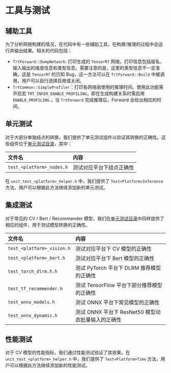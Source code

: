 # 工具与测试

## 辅助工具

为了分析网络构建的情况，在代码中有一些辅助工具，在构建/推理的过程中会运行并输出结果。相关的代码包括：
- `TrtForward::DumpNetwork`: 打印生成的 `TensorRT` 网络，打印信息包括层名、输入输出的维度信息和类型信息。需要注意的是，这里的类型信息不一定准确，这是 `TensorRT` 的已知 Bug，这一方法可以在 `TrtForward::Build` 中被调用，用户可以自行选择启用或关闭。
- `TrtCommon::SimpleProfiler`：打印各网络层使用的推理时间。使用此功能需开启宏 `TRT_INFER_ENABLE_PROFILING`，即在生成构建关系时需启用 `ENABLE_PROFILING` 。当 `TrtForward` 完成推理后，Forward 会给出相应的时间。

## 单元测试

对于大部分单独结点的转换，我们提供了单元测试组件以验证其转换的正确性。这些组件位于[单元测试目录](../../../source/unit_test)，其中：

| 文件名 | 内容 |
| :-----| :---- |
| `test_<platform>_nodes.h` | 测试对应平台下结点正确性 |

在 `unit_test_<platform>_helper.h` 中，我们提供了 `Test<Platform>Inference` 方法，用户可以根据此方法继续添加新的单元测试。

## 集成测试

对于常见的 CV / Bert / Recommender 模型，我们在[单元测试目录](../../../source/unit_test)中同样提供了相应的组件，用于测试模型转换的正确性。

| 文件名 | 内容 |
| :-----| :---- |
| `test_<platform>_vision.h` | 测试对应平台下 CV 模型的正确性 |
| `test_<platform>_bert.h` | 测试对应平台下 Bert 模型的正确性 |
| `test_torch_dlrm.h.h` | 测试 PyTorch 平台下 DLRM 推荐模型的正确性 |
| `test_tf_recommender.h` | 测试 TensorFlow 平台下部分推荐模型的正确性 |
| `test_onnx_models.h` | 测试 ONNX 平台下常见模型的正确性 |
| `test_onnx_dynamic.h` | 测试 ONNX 平台下 ResNet50 模型动态批量输入的正确性 |

## 性能测试

对于 CV 模型的性能指标，我们通过性能测试验证了其效果。在 `unit_test_<platform>_helper.h` 中，我们提供了 `Test<Platform>Time` 方法，用户可以根据此方法继续添加新的性能测试。
